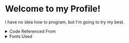# Welcome to my Profile!
I have no idea how to program, but I'm going to try my best.

<details>
<summary>Code Referenced From</summary>
<br>
  
https:www.w3schools.com
https://github.com/Tenrys

</details>



<details>
<summary>Fonts Used</summary>
<br>
  
"Courier" by Howard Kettler
"A Goblin Appears" by Chequered Ink

</details>
